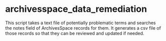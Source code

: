 # archivesspace_data_remediation

This script takes a text file of potentially problematic terms and searches the notes field of ArchivesSpace records for them. 
It generates a csv file of those records so that they can be reviewed and updated if needed.  
